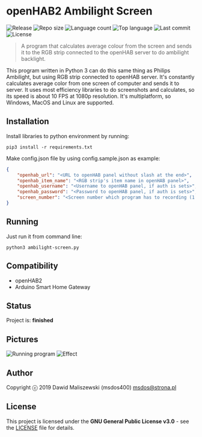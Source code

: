 # openHAB2 Ambilight Screen
![Release](https://img.shields.io/github/release/msdos400/openhab2-ambilight-screen.svg?style=flat-square)
![Repo size](https://img.shields.io/github/repo-size/msdos400/openhab2-ambilight-screen.svg?style=flat-square)
![Language count](https://img.shields.io/github/languages/count/msdos400/openhab2-ambilight-screen.svg?style=flat-square)
![Top language](https://img.shields.io/github/languages/top/msdos400/openhab2-ambilight-screen.svg?style=flat-square)
![Last commit](https://img.shields.io/github/last-commit/msdos400/openhab2-ambilight-screen.svg?style=flat-square)
![License](https://img.shields.io/github/license/msdos400/openhab2-ambilight-screen.svg?style=flat-square)
> A program that calculates average colour from the screen and sends it to the RGB strip connected to the openHAB server to do ambilight backlight.

This program written in Python 3 can do this same thing as Philips Ambilight, but using RGB strip connected to openHAB server. It's constantly calculates average color from one screen of computer and sends it to server. It uses most efficiency libraries to do screenshots and calculates, so its speed is about 10 FPS at 1080p resolution. It's multiplatform, so Windows, MacOS and Linux are supported.

## Installation
Install libraries to python environment by running:
```
pip3 install -r requirements.txt
```

Make config.json file by using config.sample.json as example:
```json
{
    "openhab_url": "<URL to openHAB panel without slash at the end>",
    "openhab_item_name": "<RGB strip's item name in openHAB panel>",
    "openhab_username": "<Username to openHAB panel, if auth is sets>",
    "openhab_password": "<Password to openHAB panel, if auth is sets>",
    "screen_number": "<Screen number which program has to recording (1 is first, 2 is second, etc..)>"
}
```

## Running
Just run it from command line:
```
python3 ambilight-screen.py
```

## Compatibility
- openHAB2
- Arduino Smart Home Gateway

## Status
Project is: **finished**

## Pictures
![Running program](https://raw.githubusercontent.com/msdos400/arduino-smart-home-gateway/assets/images/running.jpg)
![Effect](https://raw.githubusercontent.com/msdos400/arduino-smart-home-gateway/assets/images/effect.gif)

## Author
Copyright ⓒ 2019 Dawid Maliszewski (msdos400) <msdos@strona.pl>

## License
This project is licensed under the **GNU General Public License v3.0** - see the [LICENSE](https://github.com/msdos400/openhab2-ambilight-screen/blob/master/LICENSE) file for details.
